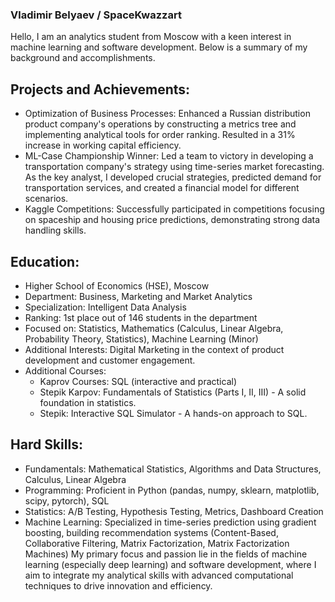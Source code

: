 ### Vladimir Belyaev / SpaceKwazzart
Hello, I am an analytics student from Moscow with a keen interest in machine learning and software development. Below is a summary of my background and accomplishments.

## Projects and Achievements:
- Optimization of Business Processes: Enhanced a Russian distribution product company's operations by constructing a metrics tree and implementing analytical tools for order ranking. Resulted in a 31% increase in working capital efficiency.
- ML-Case Championship Winner: Led a team to victory in developing a transportation company's strategy using time-series market forecasting. As the key analyst, I developed crucial strategies, predicted demand for transportation services, and created a financial model for different scenarios.
- Kaggle Competitions: Successfully participated in competitions focusing on spaceship and housing price predictions, demonstrating strong data handling skills.

## Education:
- Higher School of Economics (HSE), Moscow
- Department: Business, Marketing and Market Analytics
- Specialization: Intelligent Data Analysis
- Ranking: 1st place out of 146 students in the department
- Focused on: Statistics, Mathematics (Calculus, Linear Algebra, Probability Theory, Statistics), Machine Learning (Minor)
- Additional Interests: Digital Marketing in the context of product development and customer engagement.
- Additional Courses:
  - Kaprov Courses: SQL (interactive and practical)
  - Stepik Karpov: Fundamentals of Statistics (Parts I, II, III) - A solid foundation in statistics.
  - Stepik: Interactive SQL Simulator - A hands-on approach to SQL.

## Hard Skills:
- Fundamentals: Mathematical Statistics, Algorithms and Data Structures, Calculus, Linear Algebra
- Programming: Proficient in Python (pandas, numpy, sklearn, matplotlib, scipy, pytorch), SQL
- Statistics: A/B Testing, Hypothesis Testing, Metrics, Dashboard Creation
- Machine Learning: Specialized in time-series prediction using gradient boosting, building recommendation systems (Content-Based, Collaborative Filtering, Matrix Factorization, Matrix Factorization Machines)
My primary focus and passion lie in the fields of machine learning (especially deep learning) and software development, where I aim to integrate my analytical skills with advanced computational techniques to drive innovation and efficiency.
